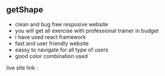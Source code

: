 ## getShape 

<ul>
<li>clean and bug free resposive website</li>
<li>you will get all exercise with professional trainer in budget</li>
<li>i have used react framework</li>
<li>fast and user friendly website</li>
<li>eassy to navigate for all type of users</li>
<li>good color combination used</li>
</ul>

live site link : 
